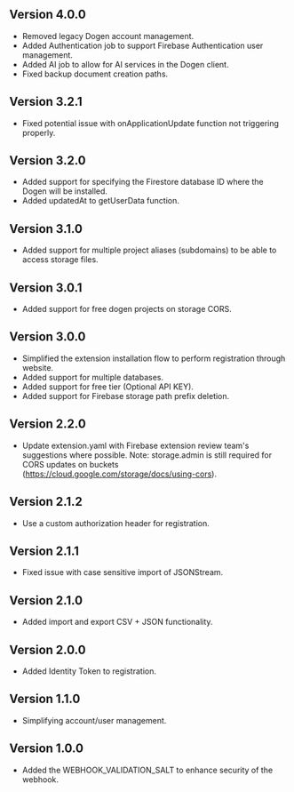 ## Version 4.0.0
- Removed legacy Dogen account management.
- Added Authentication job to support Firebase Authentication user management.
- Added AI job to allow for AI services in the Dogen client.
- Fixed backup document creation paths.

## Version 3.2.1
- Fixed potential issue with onApplicationUpdate function not triggering properly.

## Version 3.2.0
- Added support for specifying the Firestore database ID where the Dogen will be installed.
- Added updatedAt to getUserData function.

## Version 3.1.0
- Added support for multiple project aliases (subdomains) to be able to access storage files.

## Version 3.0.1
- Added support for free dogen projects on storage CORS.

## Version 3.0.0
- Simplified the extension installation flow to perform registration through website.
- Added support for multiple databases.
- Added support for free tier (Optional API KEY).
- Added support for Firebase storage path prefix deletion.

## Version 2.2.0
- Update extension.yaml with Firebase extension review team's suggestions where possible.  Note: storage.admin is still required for CORS updates on buckets (https://cloud.google.com/storage/docs/using-cors).
  
## Version 2.1.2
- Use a custom authorization header for registration.

## Version 2.1.1
- Fixed issue with case sensitive import of JSONStream.

## Version 2.1.0
- Added import and export CSV + JSON functionality.

## Version 2.0.0
- Added Identity Token to registration. 

## Version 1.1.0
- Simplifying account/user management.

## Version 1.0.0
- Added the WEBHOOK_VALIDATION_SALT to enhance security of the webhook.